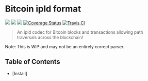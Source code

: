 Bitcoin ipld format
==================

[![](https://img.shields.io/badge/made%20by-Protocol%20Labs-blue.svg?style=flat-square)](http://ipn.io)
[![](https://img.shields.io/badge/project-IPFS-blue.svg?style=flat-square)](http://ipfs.io/)
[![](https://img.shields.io/badge/freenode-%23ipfs-blue.svg?style=flat-square)](http://webchat.freenode.net/?channels=%23ipfs)
[![Coverage Status](https://coveralls.io/repos/github/ipfs/go-ipld-btc/badge.svg?branch=master)](https://coveralls.io/github/ipfs/go-ipld-btc?branch=master)
[![Travis CI](https://travis-ci.org/ipfs/go-ipld-btc.svg?branch=master)](https://travis-ci.org/ipfs/go-ipld-btc)

> An ipld codec for Bitcoin blocks and transactions allowing path traversals across the blockchain!

Note: This is WIP and may not be an entirely correct parser.

## Table of Contents

- [Install]
